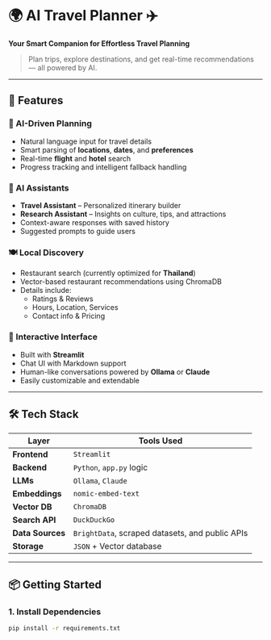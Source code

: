 # 🌍 AI Travel Planner ✈️  
**Your Smart Companion for Effortless Travel Planning**

> Plan trips, explore destinations, and get real-time recommendations — all powered by AI.

---

## 🚀 Features

### 🧠 AI-Driven Planning
- Natural language input for travel details  
- Smart parsing of **locations**, **dates**, and **preferences**  
- Real-time **flight** and **hotel** search  
- Progress tracking and intelligent fallback handling

### 🧳 AI Assistants
- **Travel Assistant** – Personalized itinerary builder  
- **Research Assistant** – Insights on culture, tips, and attractions  
- Context-aware responses with saved history  
- Suggested prompts to guide users

### 🍽️ Local Discovery
- Restaurant search (currently optimized for **Thailand**)  
- Vector-based restaurant recommendations using ChromaDB  
- Details include:
  - Ratings & Reviews  
  - Hours, Location, Services  
  - Contact info & Pricing

### 💬 Interactive Interface
- Built with **Streamlit**  
- Chat UI with Markdown support  
- Human-like conversations powered by **Ollama** or **Claude**  
- Easily customizable and extendable

---

## 🛠 Tech Stack

| Layer          | Tools Used                                                              |
|----------------|-------------------------------------------------------------------------|
| **Frontend**   | `Streamlit`                                                             |
| **Backend**    | `Python`, `app.py` logic                                                |
| **LLMs**       | `Ollama`, `Claude`                                                      |
| **Embeddings** | `nomic-embed-text`                                                      |
| **Vector DB**  | `ChromaDB`                                                              |
| **Search API** | `DuckDuckGo`                                                            |
| **Data Sources** | `BrightData`, scraped datasets, and public APIs                        |
| **Storage**    | `JSON` + Vector database                                                |

---

## 📦 Getting Started

### 1. Install Dependencies
```bash
pip install -r requirements.txt
